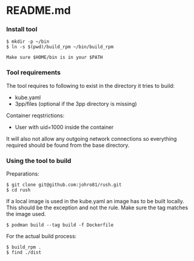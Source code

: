README.md
=========


### Install tool ###

    $ mkdir -p ~/bin
    $ ln -s $(pwd)/build_rpm ~/bin/build_rpm

    Make sure $HOME/bin is in your $PATH


### Tool requirements ###

The tool requires to following to exist in the directory it tries to build:

* kube.yaml
* 3pp/files  (optional if the 3pp directory is missing)

Container reqstrictions:

* User with uid=1000 inside the container

It will also not allow any outgoing network connections so everything required
should be found from the base directory.


### Using the tool to build ###

Preparations:

    $ git clone git@github.com:johro81/rush.git
    $ cd rush

If a local image is used in the kube.yaml an image has to be built locally.
This should be the exception and not the rule. Make sure the tag matches
the image used.

    $ podman build --tag build -f Dockerfile

For the actual build process:

    $ build_rpm .
    $ find ./dist

